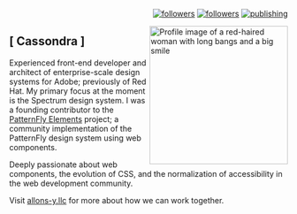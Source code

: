 <p align="right"><a rel="me" href="https://front-end.social/@castastrophe">
    <img alt="followers" title="Follow me on Mastodon" src="https://img.shields.io/mastodon/follow/109297102751309835?domain=https%3A%2F%2Ffront-end.social&label=Follow&logo=mastodon&logoColor=white&style=for-the-badge&labelColor=008080&color=006969"/></a>
  <a href="https://codepen.io/castastrophe/">
    <img alt="followers" title="Follow me on CodePen" src="https://img.shields.io/badge/16-1?color=640464&labelColor=7c007c&style=for-the-badge&logo=codepen&label=Follow"/></a>
<a href="https://castastrophe.medium.com/">
    <img alt="publishing" title="View articles on Medium" src="https://img.shields.io/badge/107-1?color=666&labelColor=444&label=subscribe&logo=medium&logoColor=white&style=for-the-badge"/></a>
    </p>

<img align="right" src="https://user-images.githubusercontent.com/1840295/209833174-a97196ae-c252-40e0-b324-fc5403f28b43.png" width="250" alt="Profile image of a red-haired woman with long bangs and a big smile">

## [ Cassondra ]
    
Experienced front-end developer and architect of enterprise-scale design systems for Adobe; previously of Red Hat. My primary focus at the moment is the Spectrum design system. I was a founding contributor to the [PatternFly&nbsp;Elements](https://github.com/patternfly/patternfly-elements) project; a community implementation of the PatternFly design system using web components. 

Deeply passionate about web components, the evolution of CSS, and the normalization of accessibility in the web development community.

Visit [allons-y.llc](http://allons-y.llc/) for more about how we can work together.
